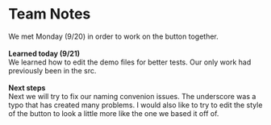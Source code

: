 <h1>Team Notes</h1>
We met Monday (9/20) in order to work on the button together. 
<br>
<br>
<b>Learned today (9/21)</b>
<br>
We learned how to edit the demo files for better tests. Our only work had previously been in the src.
<br>
<br>
<b>Next steps</b>
<br>
Next we will try to fix our naming convenion issues. The underscore was a typo that has created many problems. I would also like to try to edit the style of the button to look a little more like the one we based it off of.
